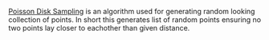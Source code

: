 [Poisson Disk Sampling](https://sighack.com/post/poisson-disk-sampling-bridsons-algorithm) is an algorithm used for generating random looking collection of points.
In short this generates list of random points ensuring no two points lay closer to eachother than given distance.
